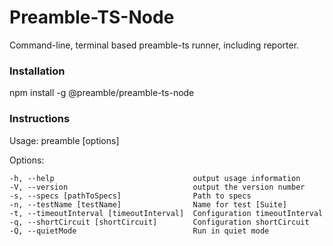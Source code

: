 # Preamble-TS-Node

Command-line, terminal based preamble-ts runner, including reporter.

### Installation
npm install -g @preamble/preamble-ts-node

### Instructions

  Usage: preamble [options]

  Options:

    -h, --help                               output usage information
    -V, --version                            output the version number
    -s, --specs [pathToSpecs]                Path to specs
    -n, --testName [testName]                Name for test [Suite]
    -t, --timeoutInterval [timeoutInterval]  Configuration timeoutInterval
    -q, --shortCircuit [shortCircuit]        Configuration shortCircuit
    -Q, --quietMode                          Run in quiet mode
